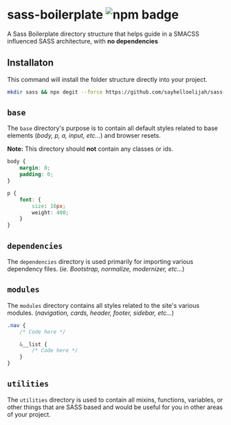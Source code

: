 # sass-boilerplate ![npm badge](https://img.shields.io/npm/v/@sayhelloelijah/sass-boilerplate.svg)

A Sass Boilerplate directory structure that helps guide in a SMACSS influenced SASS architecture, with **no dependencies**

## Installaton
This command will install the folder structure directly into your project.
```bash
mkdir sass && npx degit --force https://github.com/sayhelloelijah/sass-boilerplate.git
```

## `base`
The `base` directory's purpose is to contain all default styles related to base elements (_body, p, a, input, etc..._) and browser resets.

**Note:** This directory should **not** contain any classes or ids.

```css
body {
    margin: 0;
    padding: 0;
}

p {
    font: {
        size: 16px;
        weight: 400;
    }
}
```

## `dependencies`
The `dependencies` directory is used primarily for importing various dependency files. (_ie. Bootstrap, normalize, modernizer, etc..._)

## `modules`
The `modules` directory contains all styles related to the site's various modules. (_navigation, cards, header, footer, sidebar, etc..._)

```css
.nav {
    /* Code here */

    &__list {
        /* Code here */
    }
}
```

## `utilities`
The `utilities` directory is used to contain all mixins, functions, variables, or other things that are SASS based and would be useful for you in other areas of your project.

